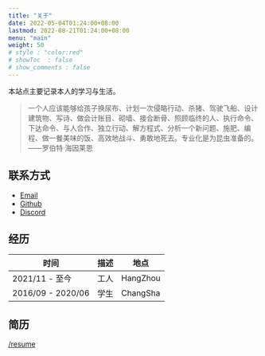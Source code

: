 ```yaml
---
title: "关于"
date: 2022-05-04T01:24:00+08:00
lastmod: 2022-08-21T01:24:00+08:00
menu: "main"
weight: 50
# style : "color:red"
# showToc  : false
# show_comments : false
---
```


本站点主要记录本人的学习与生活。

> 一个人应该能够给孩子换尿布、计划一次侵略行动、杀猪、驾驶飞船、设计建筑物、写诗、做会计账目、砌墙、接合断骨、照顾临终的人、执行命令、下达命令、与人合作、独立行动、解方程式、分析一个新问题、施肥、编程、做一餐美味的饭、高效地战斗、勇敢地死去。专业化是为昆虫准备的。——罗伯特·海因莱恩


## 联系方式

* [Email](mailto:bebtterthanme@gmail.com)
* [Github](https://github.com/N-index)
* [Discord](https://discord.com/users/jaufey#9797)

## 经历

|  时间|   描述 | 地点 |
| ----- | :----:  |------- |
| 2021/11 - 至今|    工人    | HangZhou |
| 2016/09 - 2020/06 | 学生      | ChangSha |

## 简历
[/resume](/resume/)


